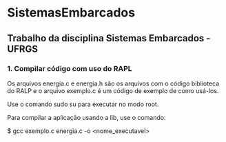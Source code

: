 # SistemasEmbarcados
## Trabalho da disciplina Sistemas Embarcados - UFRGS
### 1. Compilar código com uso do RAPL
Os arquivos energia.c e energia.h são os arquivos com o código biblioteca do RALP e o arquivo exemplo.c é um código de exemplo de como usá-los.

Use o comando sudo su para executar no modo root.

Para compilar a aplicação usando a lib, use o comando:

$ gcc exemplo.c energia.c -o <nome_executavel> 
